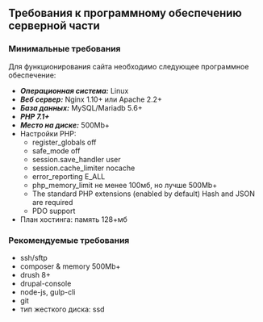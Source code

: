 ## Требования к программному обеспечению серверной части 
### Минимальные требования
Для функционирования сайта необходимо следующее программное обеспечение:
*  ***Операционная система:*** Linux
* ***Веб сервер:*** Nginx 1.10+ или Apache 2.2+
* ***База данных:*** MySQL/Mariadb 5.6+
* ***PHP 7.1+***
* ***Место на диске:*** 500Mb+
* Настройки PHP:
  - register_globals off
  - safe_mode off
  - session.save_handler user
  - session.cache_limiter nocache
  - error_reporting E_ALL
  - php_memory_limit не менее 100мб, но лучше 500Mb+
  - The standard PHP extensions (enabled by default) Hash and JSON are required
  - PDO support
* План хостинга: память 128+мб
### Рекомендуемые требования
* ssh/sftp
* composer & memory 500Mb+
* drush 8+
* drupal-console
* node-js, gulp-cli
* git
* тип жесткого диска: ssd
